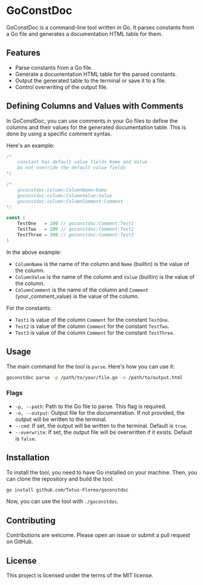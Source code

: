 # GoConstDoc

GoConstDoc is a command-line tool written in Go. It parses constants from a Go file and generates a documentation HTML table for them.

## Features

- Parse constants from a Go file.
- Generate a documentation HTML table for the parsed constants.
- Output the generated table to the terminal or save it to a file.
- Control overwriting of the output file.

## Defining Columns and Values with Comments

In GoConstDoc, you can use comments in your Go files to define the columns and their values for the generated documentation table. This is done by using a specific comment syntax.

Here's an example:

```go
/*
    constant has default value fields Name and Value
    Do not override the default value fields
*/

/*
	goconstdoc:column:ColumnName:Name 
	goconstdoc:column:ColumnValue:Value 
	goconstdoc:column:ColumnComment:Comment 
*/

const (
    TestOne   = 100 // goconstdoc:Comment:Test1 
    TestTwo   = 200 // goconstdoc:Comment:Test2 
    TestThree = 300 // goconstdoc:Comment:Test3 
)
```

In the above example:

- `ColumnName` is the name of the column and `Name` (builtin) is the value of the column.
- `ColumnValue` is the name of the column and `Value` (builtin) is the value of the column.
- `ColumnComment` is the name of the column and `Comment` (your_comment_value) is the value of the column.

For the constants:

- `Test1` is value of the column `Comment` for the constant `TestOne`.
- `Test2` is value of the column `Comment` for the constant `TestTwo`.
- `Test3` is value of the column `Comment` for the constant `TestThree`.

## Usage

The main command for the tool is `parse`. Here's how you can use it:

```bash
goconstdoc parse -p /path/to/your/file.go -o /path/to/output.html
```

### Flags

- `-p, --path`: Path to the Go file to parse. This flag is required.
- `-o, --output`: Output file for the documentation. If not provided, the output will be written to the terminal.
- `--cmd`: If set, the output will be written to the terminal. Default is `true`.
- `--overwrite`: If set, the output file will be overwritten if it exists. Default is `false`.

## Installation

To install the tool, you need to have Go installed on your machine. Then, you can clone the repository and build the tool:

```bash
go install github.com/Totus-Floreo/goconstdoc
```

Now, you can use the tool with `./goconstdoc`.

## Contributing

Contributions are welcome. Please open an issue or submit a pull request on GitHub.

## License

This project is licensed under the terms of the MIT license.